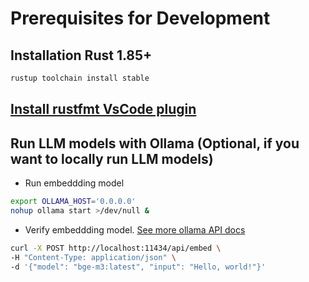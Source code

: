 # Prerequisites for Development

## Installation Rust 1.85+

```bash
rustup toolchain install stable
```

## [Install rustfmt VsCode plugin](https://marketplace.visualstudio.com/items?itemName=statiolake.vscode-rustfmt)

## Run LLM models with Ollama (Optional, if you want to locally run LLM models)

- Run embeddding model

```bash
export OLLAMA_HOST='0.0.0.0'
nohup ollama start >/dev/null &
```

- Verify embeddding model. [See more ollama API docs](https://github.com/ollama/ollama/blob/main/docs/api.md#generate-a-completion)

```bash
curl -X POST http://localhost:11434/api/embed \
-H "Content-Type: application/json" \
-d '{"model": "bge-m3:latest", "input": "Hello, world!"}'
```

